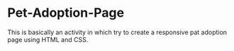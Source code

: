# Pet-Adoption-Page
This is basically an activity in which try to create a responsive pat adoption page using HTML and CSS.
